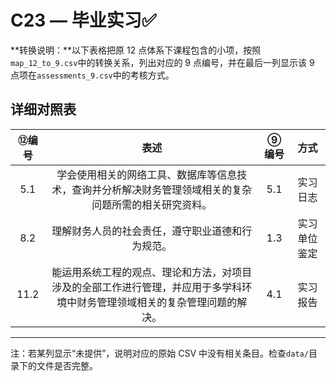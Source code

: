 # C23 — 毕业实习:white_check_mark:

**转换说明：**以下表格把原 12 点体系下课程包含的小项，按照`map_12_to_9.csv`中的转换关系，列出对应的 9 点编号，并在最后一列显示该 9 点项在`assessments_9.csv`中的考核方式。

## 详细对照表

| ⑫编号 | 表述 | ⑨编号 | 方式 |
|:---:|:---:|:---:|:---:|
| 5.1 | 学会使用相关的网络工具、数据库等信息技术，查询并分析解决财务管理领域相关的复杂问题所需的相关研究资料。 | 5.1 | 实习日志 |
| 8.2 | 理解财务人员的社会责任，遵守职业道德和行为规范。 | 1.3 | 实习单位鉴定 |
| 11.2 | 能运用系统工程的观点、理论和方法，对项目涉及的全部工作进行管理，并应用于多学科环境中财务管理领域相关的复杂管理问题的解决。 | 4.1 | 实习报告 |

---

注：若某列显示“未提供”，说明对应的原始 CSV 中没有相关条目。检查`data/`目录下的文件是否完整。

